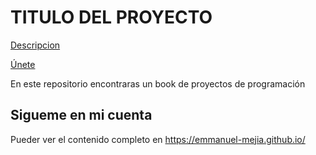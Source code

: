 # TITULO DEL PROYECTO

[Descripcion]()

[Únete](https://github.com/emmanuel-mejia/Github_project/tree/main/.github#titulo-del-proyecto)

En este repositorio encontraras un book de proyectos de programación

## Sigueme en mi cuenta
Pueder ver el contenido completo en https://emmanuel-mejia.github.io/